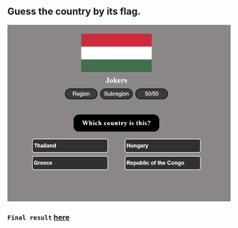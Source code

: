 ## Guess the country by its flag.

<img src="img/screenshot.PNG" width="600" height="400">

### `Final result` <a href="https://guess-the-country.surge.sh/" target="_blank">here</a>